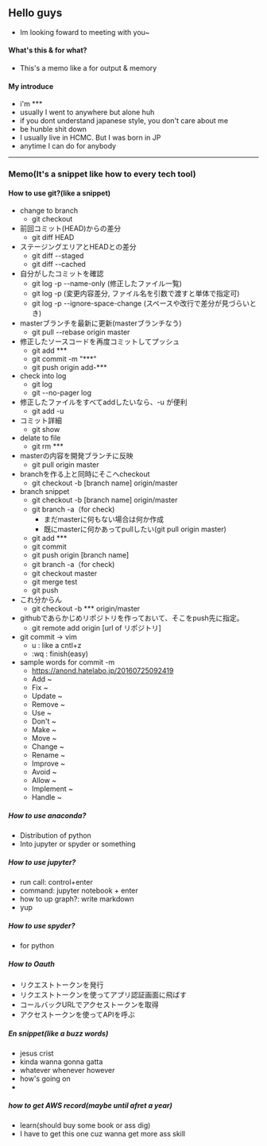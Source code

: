 ## Hello guys
 - Im looking foward to meeting with you~ 
#### What's this & for what? 
 - This's a memo like a for output & memory

#### My introduce
 - i'm *** 
 - usually I went to anywhere but alone huh
 - if you dont understand japanese style, you don't care about me
 - be hunble shit down
 - I usually live in HCMC. But I was born in JP
 - anytime I can do for anybody 
-----
### Memo(It's a snippet like how to every tech tool)
#### How to use git?(like a snippet)
 - change to branch
   - git checkout
 - 前回コミット(HEAD)からの差分
   - git diff HEAD
 - ステージングエリアとHEADとの差分
   - git diff --staged
   - git diff --cached
 - 自分がしたコミットを確認
   - git log -p --name-only (修正したファイル一覧)
   - git log -p (変更内容差分, ファイル名を引数で渡すと単体で指定可)
   - git log -p --ignore-space-change (スペースや改行で差分が見づらいとき)
 - masterブランチを最新に更新(masterブランチなう)
   - git  pull --rebase origin master
 - 修正したソースコードを再度コミットしてプッシュ
   - git add ***
   - git commit -m "***"
   - git push origin add-***
 - check into log
   - git log
   - git --no-pager log
 - 修正したファイルをすべてaddしたいなら、-u が便利
   - git add -u
 - コミット詳細
   - git show 
 - delate to file
   - git rm ***
 - masterの内容を開発ブランチに反映
   - git pull origin master
 - branchを作る上と同時にそこへcheckout
   - git checkout -b [branch name] origin/master
 - branch snippet
   - git checkout -b [branch name] origin/master
   - git branch -a（for check)
     - まだmasterに何もない場合は何か作成
     - 既にmasterに何かあってpullしたい(git pull origin master)
   - git add *** 
   - git commit
   - git push origin [branch name]
   - git branch -a（for check)
   - git checkout master
   - git merge test
   - git push
 - これ分からん
   - git checkout -b *** origin/master
 - githubであらかじめリポジトリを作っておいて、そこをpush先に指定。
   - git remote add origin [url of リポジトリ] 
 - git commit → vim
   - u : like a cntl+z
   - :wq : finish(easy)
 - sample words for commit -m
   - https://anond.hatelabo.jp/20160725092419
   - Add ~
   - Fix ~
   - Update	~
   - Remove ~
   - Use ~
   - Don't ~
   - Make	~
   - Move ~
   - Change ~
   - Rename ~
   - Improve ~
   - Avoid ~
   - Allow ~
   - Implement ~
   - Handle	~

##### How to use anaconda?
 - Distribution of python
 - Into jupyter or spyder or something

##### How to use jupyter?
 - run call: control+enter
 - command: jupyter notebook + enter
 - how to up graph?: write markdown
 - yup

##### How to use spyder?
 - for python

##### How to Oauth<br>
 - リクエストトークンを発行
 - リクエストトークンを使ってアプリ認証画面に飛ばす
 - コールバックURLでアクセストークンを取得
 - アクセストークンを使ってAPIを呼ぶ


##### En snippet(like a buzz words)
 - jesus crist
 - kinda wanna gonna gatta
 - whatever whenever however 
 - how's going on 
 - 

##### how to get AWS record(maybe until afret a year)
 - learn(should buy some book or ass dig)
 - I have to get this one cuz wanna get more ass skill



